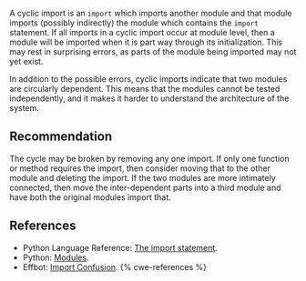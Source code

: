 A cyclic import is an `import` which imports another module and that module imports (possibly indirectly) the module which contains the `import` statement. If all imports in a cyclic import occur at module level, then a module will be imported when it is part way through its initialization. This may rest in surprising errors, as parts of the module being imported may not yet exist.

In addition to the possible errors, cyclic imports indicate that two modules are circularly dependent. This means that the modules cannot be tested independently, and it makes it harder to understand the architecture of the system.


## Recommendation
The cycle may be broken by removing any one import. If only one function or method requires the import, then consider moving that to the other module and deleting the import. If the two modules are more intimately connected, then move the inter-dependent parts into a third module and have both the original modules import that.


## References
* Python Language Reference: [The import statement](http://docs.python.org/2/reference/simple_stmts.html#import).
* Python: [Modules](http://docs.python.org/2/tutorial/modules.html).
* Effbot: [Import Confusion](https://web.archive.org/web/20200917011425/https://effbot.org/zone/import-confusion.htm).
{% cwe-references %}
